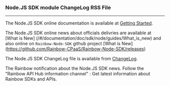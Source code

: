 ### Node.JS SDK module ChangeLog RSS File

---

The Node.JS SDK online documentation is available at [Getting Started](/#/documentation/doc/sdk/node/guides/Getting_Started).

The Node.JS SDK online news about officials delivries are available at [What is New] (/#/documentation/doc/sdk/node/guides/What_is_new) and also online on `Rainbow-Node-SDK` github project [What is New] (https://github.com/Rainbow-CPaaS/Rainbow-Node-SDK/releases)

The Node.JS SDK ChangeLog file is available from [ChangeLog](/doc/sdk/node/api/ChangeLogRSS.xml).

The Rainbow notification about the Node.JS SDK news. Follow the "Rainbow API Hub information channel" : Get latest information about Rainbow SDKs and APIs.
